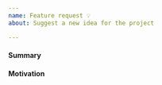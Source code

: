 ```yaml
---
name: Feature request 💡
about: Suggest a new idea for the project

---
```


<!-- Please search existing issues to avoid creating duplicates. -->

<!-- Brief explanation of the feature. Provide an example if possible. -->
#### Summary


<!-- Why are we doing this? What use cases does it support? What is the expected outcome? -->
#### Motivation


<!-- Can you do this yourself and submit a Pull Request? -->
